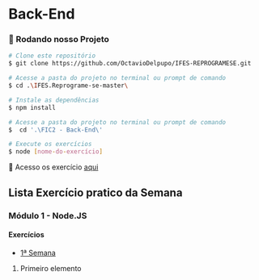 # Back-End

### 🎲 Rodando nosso Projeto

```bash
# Clone este repositório
$ git clone https://github.com/OctavioDelpupo/IFES-REPROGRAMESE.git

# Acesse a pasta do projeto no terminal ou prompt de comando
$ cd .\IFES.Reprograme-se-master\

# Instale as dependências
$ npm install

# Acesse a pasta do projeto no terminal ou prompt de comando
$  cd '.\FIC2 - Back-End\'

# Execute os exercícios
$ node [nome-do-exercício]

```

📘 Acesso os exercício [aqui](/Exercicios/)

## Lista Exercício pratico da Semana

### Módulo 1 - Node.JS

#### Exercícios

- [1ª Semana](./Módulo%201%20-%20Node.JS/)
<ol>
    <li>Primeiro elemento</li>
</ol>
